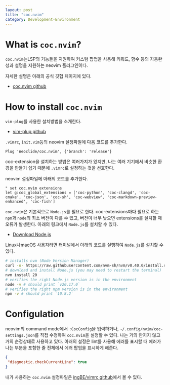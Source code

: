 ```yaml
---
layout: post
title: "coc.nvim"
category: Development-Environment
---
```


# What is `coc.nvim`?

`coc.nvim`는LSP의 기능들을 지원하여 커스텀 팝업을 사용해 키워드, 함수 등의 자동완성과 설명을 지원하는 neovim 플러그인이다.

자세한 설명은 아래의 공식 깃헙 페이지에 있다.

- [coc.nvim github](https://github.com/neoclide/coc.nvim)

# How to install `coc.nvim`

`vim-plug`를 사용한 설치방법을 소개한다.  

- [vim-plug github](https://github.com/junegunn/vim-plug)

`.vimrc`, `init.vim`등의 neovim 설정파일에 다음 코드를 추가한다.

```vim
Plug 'neoclide/coc.nvim', {'branch': 'release'}
```

coc-extension을 설치하는 방법은 여러가지가 있지만, 나는 여러 기기에서 비슷한 환경을 만들기 쉽기 때문에 `.vimrc`로 설정하는 것을 선호한다.

neovim 설정파일에 아래의 코드를 추가한다.

```vim
" set coc.nvim extensions
let g:coc_global_extensions = ['coc-python', 'coc-clangd', 'coc-cmake', 'coc-json', 'coc-sh', 'coc-webview', 'coc-markdown-preview-enhanced', 'coc-fish']
```

`coc.nvim`은 기본적으로 `Node.js`를 필요로 한다.
coc-extensions마다 필요로 하는 `npm`과 `node`의 최소 버전이 다를 수 있고, 버전이 너무 낮으면 extensions를 설치할 때 오류가 발생한다.
아래의 링크에서 `Node.js`를 설치할 수 있다.

- [Download Node.js](https://nodejs.org/en/download/package-manager)

Linux나macOS 사용자라면 터미널에서 아래의 코드를 실행하여 `Node.js`를 설치할 수 있다.

```bash
# installs nvm (Node Version Manager)
curl -o- https://raw.githubusercontent.com/nvm-sh/nvm/v0.40.0/install.sh | bash
# download and install Node.js (you may need to restart the terminal)
nvm install 20
# verifies the right Node.js version is in the environment
node -v # should print `v20.17.0`
# verifies the right npm version is in the environment
npm -v # should print `10.8.2`
```


# Configulation

neovim의 command mode에서 `:CocConfig`을 입력하거나, `~/.config/nvim/coc-settings.json`를 직접 수정하여 `coc.nvim`을 설정할 수 있다. 
나는 거의 만지지 않고 거의 순정상태로 사용하고 있다.
아래의 설정은 lint를 사용해 에러를 표시할 때 에러가 나는 부분을 포함한 줄 전체에서 에러 팝업을 표시하게 해준다.

```json
{
 "diagnostic.checkCurrentLine": true
}
```

내가 사용하는 `coc.nvim` 설정파일은 [ingBE/vimrc github](https://github.com/ingBE/vimrc/blob/main/config/nvim/coc-settings.json)에서 볼 수 있다.
